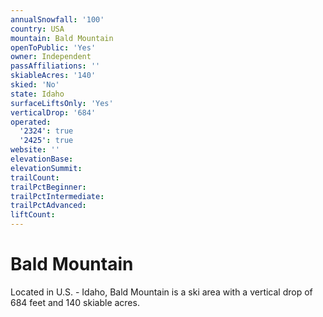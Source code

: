 ```yaml
---
annualSnowfall: '100'
country: USA
mountain: Bald Mountain
openToPublic: 'Yes'
owner: Independent
passAffiliations: ''
skiableAcres: '140'
skied: 'No'
state: Idaho
surfaceLiftsOnly: 'Yes'
verticalDrop: '684'
operated:
  '2324': true
  '2425': true
website: ''
elevationBase:
elevationSummit:
trailCount:
trailPctBeginner:
trailPctIntermediate:
trailPctAdvanced:
liftCount:
---
```



# Bald Mountain

Located in U.S. - Idaho, Bald Mountain is a ski area with a vertical drop of 684 feet and 140 skiable acres.
